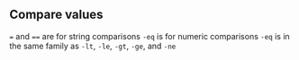 ## Compare values

`=` and `==` are for string comparisons
`-eq` is for numeric comparisons
`-eq` is in the same family as `-lt`, `-le`, `-gt`, `-ge`, and `-ne`

## 
